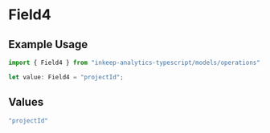 # Field4

## Example Usage

```typescript
import { Field4 } from "inkeep-analytics-typescript/models/operations";

let value: Field4 = "projectId";
```

## Values

```typescript
"projectId"
```